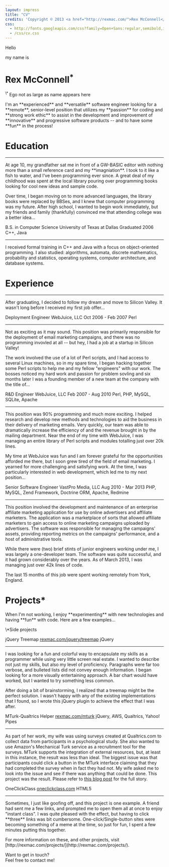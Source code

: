 ```yaml
---
layout: impress
title: "CV"
credits: 'Copyright © 2013 <a href="http://rexmac.com/">Rex McConnell</a>. Made with <a href="https://github.com/bartaz/impress.js">Impress.js</a> and <a href="http://fortawesome.github.com/Font-Awesome/">FontAwesome</a>.'
css:
  - http://fonts.googleapis.com/css?family=Open+Sans:regular,semibold,italic,italicsemibold|PT+Sans:400,700,400italic,700italic|PT+Serif:400,700,400italic,700italic|Rock+Salt
  - /css/cv.css
---
```


<div id="hello" class="step" data-x="2000" data-y="500" data-z="1500" data-rotate-z="1080" data-scale="5">
  <p class="hello">Hello</p>
  <p class="myname">my name is</p>
  <h1>Rex McConnell<sup>*</sup></h1>
  <p class="footnote"><sup markdown="1">\*</sup> Ego not as large as name appears here</p>
</div>

<div id="intro" class="step" data-x="2000" data-y="-400">
  <p markdown="1">I'm an **experienced** and **versatile** software engineer looking for a **remote**, senior-level position that utilizes my **passion** for coding and **strong work ethic** to assist in the development and improvement of **innovative** and progressive software products -- and to have some **fun** in the process!</p>
</div>

<div class="step bio" data-x="2000" data-y="200" data-rotate-z="180">
  <h1>Education</h1>
  <hr/>
  <p markdown="1">At age 10, my grandfather sat me in front of a GW-BASIC editor with nothing more than a small reference card and my **imagniation**. I took to it like a fish to water, and I've been programming ever since. A great deal of my childhood was spent at the local library pouring over programming books looking for cool new ideas and sample code.</p>
</div>
  
<div class="step bio" data-x="2000" data-y="200" data-rotate-z="360">
  <p markdown="1">Over time, I began moving on to more advanced languages, the library books were replaced by BBSes, and I knew that computer programming was my future. After high school, I wanted to begin work immediately, but my friends and family (thankfully) convinced me that attending college was a better idea...</p>
</div>

<div class="step education" data-x="2000" data-y="200" data-rotate-x="90">
  <span class="degree"><i class="icon-trophy"></i> B.S. in Computer Science</span>
  <span class="school"><i class="icon-building"></i> University of Texas at Dallas</span>
  <span class="dates"><i class="icon-time"></i> Graduated 2006</span>
  <span class="tools"><i class="icon-wrench"></i> C++, Java</span>
  <hr />
  <p markdown="1"><i class="icon-comment"></i> I received formal training in C++ and Java with a focus on object-oriented programming. I also studied: algorithms, automata, discrete mathematics, probability and statistics, operating systems, computer architecture, and database systems.</p>
</div>

<div class="step bio" data-x="2000" data-y="200" data-rotate-x="180">
  <h1>Experience</h1>
  <hr/>
  <p markdown="1">After graduating, I decided to follow my dream and move to Silicon Valley. It wasn't long before I received my first job offer...</p>
</div>

<div class="step job" data-x="700" data-y="1400">
  <span class="title"><i class="icon-user"></i> Deployment Engineer</span>
  <span class="company"><i class="icon-group"></i> WebJuice, LLC</span>
  <span class="dates"><i class="icon-time"></i> Oct 2006 - Feb 2007</span>
  <span class="tools"><i class="icon-wrench"></i> Perl</span>
  <hr/>
  <p markdown="1"><i class="icon-comment"></i> Not as exciting as it may sound. This position was primarily responsible for the deployment of email marketing campaigns, and there was no programming invovled at all -- but hey, I had a job at a startup in Silicon Valley!</p>
  <p markdown="1">The work involved the use of a lot of Perl scripts, and I had access to several Linux machines, so in my spare time, I began hacking together some Perl scripts to help me and my fellow "engineers" with our work. The bosses noticed my hard work and passion for problem sovling and six months later I was a founding member of a new team at the company with the title of...</p>
</div>

<div class="step job" data-x="1300" data-y="800" data-rotate-z="-90">
  <span class="title"><i class="icon-user"></i> R&D Engineer</span>
  <span class="company"><i class="icon-group"></i> WebJuice, LLC</span>
  <span class="dates"><i class="icon-time"></i> Feb 2007 - Aug 2010</span>
  <span class="tools"><i class="icon-wrench"></i> Perl, PHP, MySQL, SQLite, Apache</span>
  <hr/>
  <p markdown="1"><i class="icon-comment"></i> This position was 90% programming and much more exciting. I helped research and develop new methods and technologies to aid the business in their delivery of marketing emails. Very quickly, our team was able to dramatically increase the efficiency of and the revenue brought in by the mailing department. Near the end of my time with WebJuice, I was managing an entire library of Perl scripts and modules totalling just over 20k lines.</p>
</div>

<div class="step job inbetween" data-x="750" data-y="300" data-rotate-z="-180">
  <p markdown="1">My time at WebJuice was fun and I am forever grateful for the opportunities afforded me there, but I soon grew tired of the field of email marketing. I yearned for more challenging and satisfying work. At the time, I was particularly interested in web development, which led me to my next position...</p>
</div>

<div class="step job" data-x="0" data-y="800" data-rotate-z="-270">
  <span class="title"><i class="icon-user"></i> Senior Software Engineer</span>
  <span class="company"><i class="icon-group"></i> VastPro Media, LLC</span>
  <span class="dates"><i class="icon-time"></i> Aug 2010 - Mar 2013</span>
  <span class="tools"><i class="icon-wrench"></i> PHP, MySQL, Zend Framework, Doctrine ORM, Apache, Redmine</span>
  <hr/>
  <p markdown="1"><i class="icon-comment"></i> This position involved the development and maintenance of an enterprise affiliate marketing application for use by online advertisers and affiliate marketers. The application was a marketplace of sorts that allowed affiliate marketers to gain access to online marketing campaigns uploaded by advertisers. The software was responsible for managing the campaigns' assets, providing reporting metrics on the campaigns' performance, and a host of administrative tools.</p>
  <p markdown="1">While there were (two) brief stints of junior engineers working under me, I was largely a one-developer team. The software was quite successful, and it had grown considerably over the years. As of March 2013, I was managing just over 42k lines of code.</p>
  <p markdown="1">The last 15 months of this job were spent working remotely from York, England.</p>
</div>

<div class="step project intro" data-x="700" data-y="800" data-z="0" data-rotate-y="-270">
  <h1>Projects*</h1>
  <p markdown="1">When I'm not working, I enjoy **experimenting** with new technologies and having **fun** with code. Here are a few examples...</p>
  <p class="footnote" markdown="1">\*Side projects</p>
</div>

<div class="step project" data-x="2800" data-y="700" data-rotate-z="90">
  <span class="title"><i class="icon-edit"></i> jQuery Treemap</span>
  <span class="link"><i class="icon-link"></i> <a href="http://rexmac.com/jquery/treemap/">rexmac.com/jquery/treemap</a></span>
  <span class="tools"><i class="icon-wrench"></i> jQuery</span>
  <hr/>
  <p markdown="1"><i class="icon-comment"></i> I was looking for a fun and colorful way to encapsulate my skills as a programmer while using very little screen real estate. I wanted to describe not just my skills, but also my level of proficiency. Paragraphs were far too verbose, and bulleted lists did not convey enough information. I began looking for a more visually entertaining approach. A bar chart would have worked, but I wanted to try something less common.</p>
  <p markdown="1">After doing a bit of brainstorming, I realized that a treemap might be the perfect solution. I wasn't happy with any of the existing implementations that I found, so I wrote this jQuery plugin to achieve the effect that I was after.</p>
</div>

<div class="step project" data-x="3350" data-y="1400">
  <span class="title"><i class="icon-edit"></i> MTurk-Qualtrics Helper</span>
  <span class="link"><i class="icon-link"></i> <a href="http://rexmac.com/mturk/">rexmac.com/mturk</a></span>
  <span class="tools"><i class="icon-wrench"></i> jQuery, AWS, Qualtrics, Yahoo! Pipes</span>
  <hr/>
  <p markdown="1"><i class="icon-comment"></i> As part of her work, my wife was using surveys created at Qualtrics.com to collect data from participants in a psychological study. She also wanted to use Amazon's Mechanical Turk service as a recruitment tool for the surveys. MTurk supports the integration of external resources, but, at least in this instance, the result was less than ideal. The biggest issue was that participants could click a button in the MTurk interface claiming that they had completed the survey when in fact they had not. My wife asked me to look into the issue and see if there was anything that could be done. This project was the result. Please refer to <a href="http://blog.rexmac.com/mturk-qualtrics-helper/">this blog post</a> for the full story.</p>
</div>

<div class="step project" data-x="4000" data-y="850" data-rotate-z="-90">
  <span class="title"><i class="icon-edit"></i> OneClickClass</span>
  <span class="link"><i class="icon-link"></i> <a href="http://oneclickclass.com/">oneclickclass.com</a></span>
  <span class="tools"><i class="icon-wrench"></i> HTML5</span>
  <hr/>
  <p markdown="1"><i class="icon-comment"></i> Sometimes, I just like goofing off, and this project is one example. A friend had sent me a few links, and prompted me to open them all at once to enjoy "instant class". I was quite pleased with the effect, but having to click **three** links was bit cumbersome. One-click/Single-button sites were becoming something of a meme at the time, so just for fun, I spent a few minutes putting this together.</p>
</div>

<div class="step project outro" data-x="3300" data-y="950" data-z="0" data-rotate-y="-270" data-rotate-z="-180">
  <p markdown="1">For more information on these, and other projects, visit [http://rexmac.com/projects/](http://rexmac.com/projects/).</p>
</div>

<div id="contact" class="step" data-x="3300" data-y="650" data-z="0" data-rotate-y="-90" data-rotate-z="-180">
  <p>Want to get in touch?<br/>Feel free to contact me!</p>
  <p>
    <a href="mailto:rex@rexmac.com"><i class="icon-envelope"></i></a>
    <a href="http://rexmac.com/"><i class="icon-home"></i></a>
    <a href="https://github.com/rexmac"><i class="icon-github-alt"></i></a>
    <a href="https://twitter.com/_rexmac"><i class="icon-twitter"></i></a>
  </p>
</div>

<!-- <div id="overview" class="step" data-x="2000" data-y="500" data-z="500" data-rotate-x="-90" data-scale="7"></div> -->
